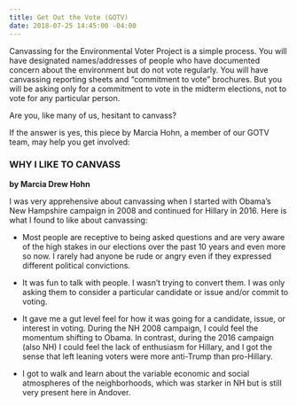 ```yaml
---
title: Get Out the Vote (GOTV)
date: 2018-07-25 14:45:00 -04:00
---
```


Canvassing for the Environmental Voter Project is a simple process. You will have designated names/addresses of people who have documented concern about the environment but do not vote regularly. You will have canvassing reporting sheets and “commitment to vote” brochures. But you will be asking only for a commitment to vote in the midterm elections, not to vote for any particular person.

Are you, like many of us, hesitant to canvass? 

If the answer is yes, this piece by Marcia Hohn, a member of our GOTV team, may help you get involved:

### WHY I LIKE TO CANVASS 
**by Marcia Drew Hohn**

I was very apprehensive about canvassing when I started with Obama’s New Hampshire campaign in 2008 and continued for Hillary in 2016. Here is what I found to like about canvassing:

* Most people are receptive to being asked questions and are very aware of the high stakes in our elections over the past 10 years and even more so now. I rarely had anyone be rude or angry even if they expressed different political convictions.

* It was fun to talk with people. I wasn’t trying to convert them. I was only asking them to consider a particular candidate or issue and/or commit to voting.

* It gave me a gut level feel for how it was going for a candidate, issue, or interest in voting. During the NH 2008 campaign, I could feel the momentum shifting to Obama. In contrast, during the 2016 campaign (also NH) I could feel the lack of enthusiasm for Hillary, and I got the sense that left leaning voters were more anti-Trump than pro-Hillary.

* I got to walk and learn about the variable economic and social atmospheres of the neighborhoods, which was starker in NH but is still very present here in Andover.

